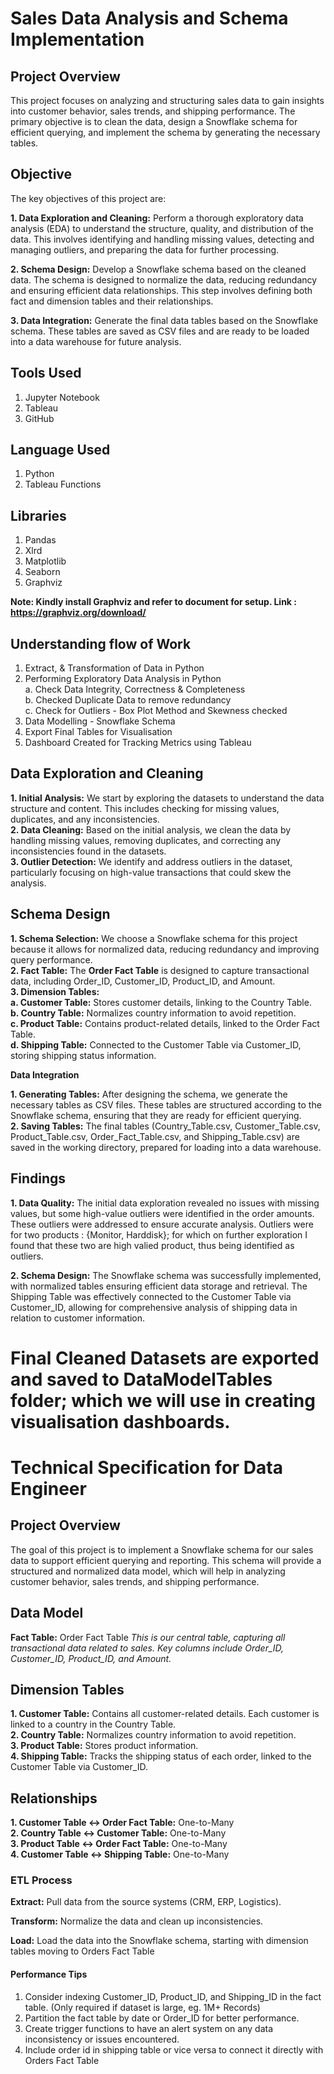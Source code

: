 # Sales Data Analysis and Schema Implementation

## Project Overview

This project focuses on analyzing and structuring sales data to gain insights into customer behavior, sales trends, and shipping performance. The primary objective is to clean the data, design a Snowflake schema for efficient querying, and implement the schema by generating the necessary tables.

## Objective

The key objectives of this project are:

**1. Data Exploration and Cleaning:** Perform a thorough exploratory data analysis (EDA) to understand the structure, quality, and distribution of the data. This involves identifying and handling missing values, detecting and managing outliers, and preparing the data for further processing.

**2. Schema Design:** Develop a Snowflake schema based on the cleaned data. The schema is designed to normalize the data, reducing redundancy and ensuring efficient data relationships. This step involves defining both fact and dimension tables and their relationships.

**3. Data Integration:** Generate the final data tables based on the Snowflake schema. These tables are saved as CSV files and are ready to be loaded into a data warehouse for future analysis.

## Tools Used

1. Jupyter Notebook
2. Tableau
3. GitHub

## Language Used

1. Python
2. Tableau Functions

## Libraries 

1. Pandas
2. Xlrd
3. Matplotlib
4. Seaborn
5. Graphviz

**Note: Kindly install Graphviz and refer to document for setup. Link : https://graphviz.org/download/**

## Understanding flow of Work

1. Extract, & Transformation of Data in Python
2. Performing Exploratory Data Analysis in Python <br />
      a. Check Data Integrity, Correctness & Completeness<br />
      b. Checked Duplicate Data to remove redundancy<br />
      c. Check for Outliers - Box Plot Method and Skewness checked<br />
4. Data Modelling - Snowflake Schema
5. Export Final Tables for Visualisation
6. Dashboard Created for Tracking Metrics using Tableau

## Data Exploration and Cleaning

**1. Initial Analysis:** We start by exploring the datasets to understand the data structure and content. This includes checking for missing values, duplicates, and any inconsistencies. <br />
**2. Data Cleaning:** Based on the initial analysis, we clean the data by handling missing values, removing duplicates, and correcting any inconsistencies found in the datasets.<br />
**3. Outlier Detection:** We identify and address outliers in the dataset, particularly focusing on high-value transactions that could skew the analysis.<br />

## Schema Design

**1. Schema Selection:** We choose a Snowflake schema for this project because it allows for normalized data, reducing redundancy and improving query performance. <br />
**2. Fact Table:** The **Order Fact Table** is designed to capture transactional data, including Order_ID, Customer_ID, Product_ID, and Amount. <br />
**3. Dimension Tables:** <br />
   **a. Customer Table:** Stores customer details, linking to the Country Table. <br />
   **b. Country Table:** Normalizes country information to avoid repetition. <br />
   **c. Product Table:** Contains product-related details, linked to the Order Fact Table. <br />
   **d. Shipping Table:** Connected to the Customer Table via Customer_ID, storing shipping status information. <br />


**Data Integration**

**1. Generating Tables:** After designing the schema, we generate the necessary tables as CSV files. These tables are structured according to the Snowflake schema, ensuring that they are ready for efficient querying. <br />
**2. Saving Tables:** The final tables (Country_Table.csv, Customer_Table.csv, Product_Table.csv, Order_Fact_Table.csv, and Shipping_Table.csv) are saved in the working directory, prepared for loading into a data warehouse. <br />


## **Findings**

**1. Data Quality:** The initial data exploration revealed no issues with missing values, but some high-value outliers were identified in the order amounts. These outliers were addressed to ensure accurate analysis. Outliers were for two products : {Monitor, Harddisk}; for which on further exploration I found that these two are high valied product, thus being identified as outliers. 

**2. Schema Design:** The Snowflake schema was successfully implemented, with normalized tables ensuring efficient data storage and retrieval. The Shipping Table was effectively connected to the Customer Table via Customer_ID, allowing for comprehensive analysis of shipping data in relation to customer information.


# Final Cleaned Datasets are exported and saved to **DataModelTables** folder; which we will use in creating visualisation dashboards.


# Technical Specification for Data Engineer

## Project Overview

The goal of this project is to implement a Snowflake schema for our sales data to support efficient querying and reporting. This schema will provide a structured and normalized data model, which will help in analyzing customer behavior, sales trends, and shipping performance.

## Data Model
**Fact Table:** Order Fact Table
                _This is our central table, capturing all transactional data related to sales. Key columns include Order_ID, Customer_ID, Product_ID, and Amount._

## Dimension Tables

**1. Customer Table:** Contains all customer-related details. Each customer is linked to a country in the Country Table. <br />
**2. Country Table:** Normalizes country information to avoid repetition. <br />
**3. Product Table:** Stores product information. <br />
**4. Shipping Table:** Tracks the shipping status of each order, linked to the Customer Table via Customer_ID. <br />

## Relationships

**1. Customer Table ↔ Order Fact Table:** One-to-Many <br />
**2. Country Table ↔ Customer Table:** One-to-Many <br />
**3. Product Table ↔ Order Fact Table:** One-to-Many <br />
**4. Customer Table ↔ Shipping Table:** One-to-Many <br />

### ETL Process

**Extract:** Pull data from the source systems (CRM, ERP, Logistics).

**Transform:** Normalize the data and clean up inconsistencies.

**Load:** Load the data into the Snowflake schema, starting with dimension tables moving to Orders Fact Table

#### Performance Tips

1. Consider indexing Customer_ID, Product_ID, and Shipping_ID in the fact table. (Only required if dataset is large, eg. 1M+ Records)
2. Partition the fact table by date or Order_ID for better performance.
3. Create trigger functions to have an alert system on any data inconsistency or issues encountered.
4. Include order id in shipping table or vice versa to connect it directly with Orders Fact Table
